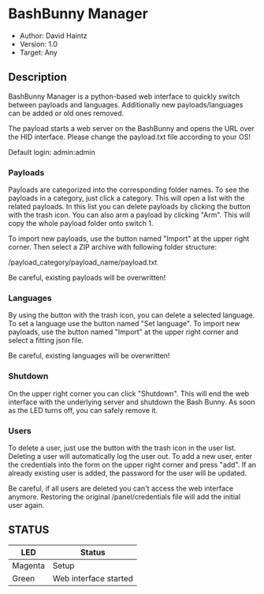 # BashBunny Manager

* Author: David Haintz
* Version: 1.0
* Target: Any



## Description

BashBunny Manager is a python-based web interface to quickly switch between payloads and languages. Additionally new payloads/languages can be added or old ones removed.

The payload starts a web server on the BashBunny and opens the URL over the HID interface.
Please change the payload.txt file according to your OS!

Default login: admin:admin


### Payloads

Payloads are categorized into the corresponding folder names. To see the payloads in a category, just click a category. This will open a list with the related payloads.
In this list you can delete payloads by clicking the button with the trash icon.
You can also arm a payload by clicking "Arm". This will copy the whole payload folder onto switch 1.

To import new payloads, use the button named "Import" at the upper right corner. Then select a ZIP archive with following folder structure:

/payload_category/payload_name/payload.txt

Be careful, existing payloads will be overwritten!


### Languages

By using the button with the trash icon, you can delete a selected language.
To set a language use the button named "Set language".
To import new payloads, use the button named "Import" at the upper right corner and select a fitting json file.

Be careful, existing languages will be overwritten!


### Shutdown

On the upper right corner you can click "Shutdown". This will end the web interface with the underlying server and shutdown the Bash Bunny. As soon as the LED turns off, you can safely remove it.


### Users

To delete a user, just use the button with the trash icon in the user list. Deleting a user will automatically log the user out.
To add a new user, enter the credentials into the form on the upper right corner and press "add".
If an already existing user is added, the password for the user will be updated.

Be careful, if all users are deleted you can't access the web interface anymore. Restoring the original /panel/credentials file will add the initial user again.



## STATUS

| LED                | Status                                       |
| ------------------ | -------------------------------------------- |
| Magenta			 | Setup								        |
| Green              | Web interface started                        |
